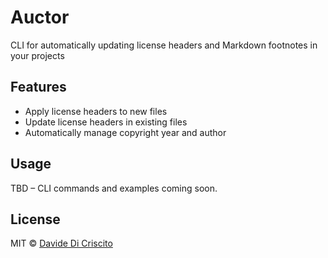 # Auctor

CLI for automatically updating license headers and Markdown footnotes in your projects

## Features

- Apply license headers to new files
- Update license headers in existing files
- Automatically manage copyright year and author

## Usage

TBD – CLI commands and examples coming soon.

## License

MIT © [Davide Di Criscito](https://github.com/dcdavidev)

